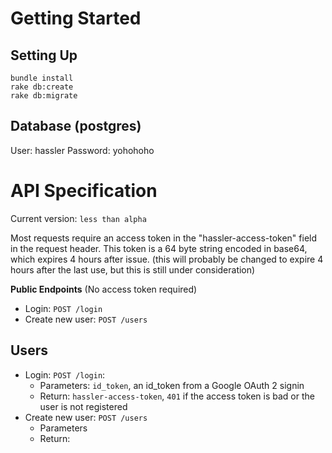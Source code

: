 # Getting Started
## Setting Up
```
bundle install
rake db:create
rake db:migrate
```

## Database (postgres)
User: hassler
Password: yohohoho

# API Specification
Current version: `less than alpha`

Most requests require an access token in the "hassler-access-token" 
field in the request header. This token is a 64 byte string encoded in 
base64, which expires 4 hours after issue. (this will probably be changed 
to expire 4 hours after the last use, but this is still under consideration)

**Public Endpoints** (No access token required)
* Login: `POST /login`
* Create new user: `POST /users`

## Users
* Login: `POST /login`: 
  - Parameters: `id_token`, an id_token from a Google OAuth 2 signin
  - Return: `hassler-access-token`, `401` if the access token is bad or the user is not registered
* Create new user: `POST /users`
  - Parameters
  - Return:
